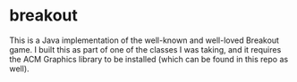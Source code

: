 breakout
========

This is a Java implementation of the well-known and well-loved Breakout game. I built this as part of one of the classes I was taking, and it requires the ACM Graphics library to be installed (which can be found in this repo as well).
